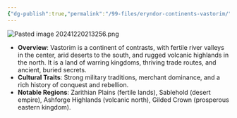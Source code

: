 ```yaml
---
{"dg-publish":true,"permalink":"/99-files/eryndor-continents-vastorim/"}
---
```




![Pasted image 20241220213256.png](/img/user/98%20Attachments/Pasted%20image%2020241220213256.png)

- **Overview**: Vastorim is a continent of contrasts, with fertile river valleys in the center, arid deserts to the south, and rugged volcanic highlands in the north. It is a land of warring kingdoms, thriving trade routes, and ancient, buried secrets.
- **Cultural Traits**: Strong military traditions, merchant dominance, and a rich history of conquest and rebellion.
- **Notable Regions**: Zarithian Plains (fertile lands), Sablehold (desert empire), Ashforge Highlands (volcanic north), Gilded Crown (prosperous eastern kingdom).